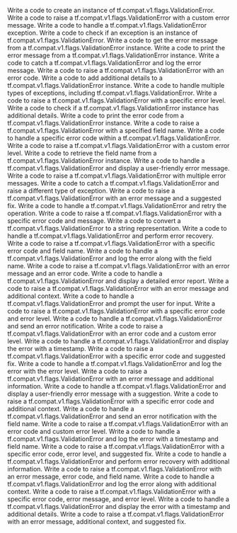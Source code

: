 Write a code to create an instance of tf.compat.v1.flags.ValidationError.
Write a code to raise a tf.compat.v1.flags.ValidationError with a custom error message.
Write a code to handle a tf.compat.v1.flags.ValidationError exception.
Write a code to check if an exception is an instance of tf.compat.v1.flags.ValidationError.
Write a code to get the error message from a tf.compat.v1.flags.ValidationError instance.
Write a code to print the error message from a tf.compat.v1.flags.ValidationError instance.
Write a code to catch a tf.compat.v1.flags.ValidationError and log the error message.
Write a code to raise a tf.compat.v1.flags.ValidationError with an error code.
Write a code to add additional details to a tf.compat.v1.flags.ValidationError instance.
Write a code to handle multiple types of exceptions, including tf.compat.v1.flags.ValidationError.
Write a code to raise a tf.compat.v1.flags.ValidationError with a specific error level.
Write a code to check if a tf.compat.v1.flags.ValidationError instance has additional details.
Write a code to print the error code from a tf.compat.v1.flags.ValidationError instance.
Write a code to raise a tf.compat.v1.flags.ValidationError with a specified field name.
Write a code to handle a specific error code within a tf.compat.v1.flags.ValidationError.
Write a code to raise a tf.compat.v1.flags.ValidationError with a custom error level.
Write a code to retrieve the field name from a tf.compat.v1.flags.ValidationError instance.
Write a code to handle a tf.compat.v1.flags.ValidationError and display a user-friendly error message.
Write a code to raise a tf.compat.v1.flags.ValidationError with multiple error messages.
Write a code to catch a tf.compat.v1.flags.ValidationError and raise a different type of exception.
Write a code to raise a tf.compat.v1.flags.ValidationError with an error message and a suggested fix.
Write a code to handle a tf.compat.v1.flags.ValidationError and retry the operation.
Write a code to raise a tf.compat.v1.flags.ValidationError with a specific error code and message.
Write a code to convert a tf.compat.v1.flags.ValidationError to a string representation.
Write a code to handle a tf.compat.v1.flags.ValidationError and perform error recovery.
Write a code to raise a tf.compat.v1.flags.ValidationError with a specific error code and field name.
Write a code to handle a tf.compat.v1.flags.ValidationError and log the error along with the field name.
Write a code to raise a tf.compat.v1.flags.ValidationError with an error message and an error code.
Write a code to handle a tf.compat.v1.flags.ValidationError and display a detailed error report.
Write a code to raise a tf.compat.v1.flags.ValidationError with an error message and additional context.
Write a code to handle a tf.compat.v1.flags.ValidationError and prompt the user for input.
Write a code to raise a tf.compat.v1.flags.ValidationError with a specific error code and error level.
Write a code to handle a tf.compat.v1.flags.ValidationError and send an error notification.
Write a code to raise a tf.compat.v1.flags.ValidationError with an error code and a custom error level.
Write a code to handle a tf.compat.v1.flags.ValidationError and display the error with a timestamp.
Write a code to raise a tf.compat.v1.flags.ValidationError with a specific error code and suggested fix.
Write a code to handle a tf.compat.v1.flags.ValidationError and log the error with the error level.
Write a code to raise a tf.compat.v1.flags.ValidationError with an error message and additional information.
Write a code to handle a tf.compat.v1.flags.ValidationError and display a user-friendly error message with a suggestion.
Write a code to raise a tf.compat.v1.flags.ValidationError with a specific error code and additional context.
Write a code to handle a tf.compat.v1.flags.ValidationError and send an error notification with the field name.
Write a code to raise a tf.compat.v1.flags.ValidationError with an error code and custom error level.
Write a code to handle a tf.compat.v1.flags.ValidationError and log the error with a timestamp and field name.
Write a code to raise a tf.compat.v1.flags.ValidationError with a specific error code, error level, and suggested fix.
Write a code to handle a tf.compat.v1.flags.ValidationError and perform error recovery with additional information.
Write a code to raise a tf.compat.v1.flags.ValidationError with an error message, error code, and field name.
Write a code to handle a tf.compat.v1.flags.ValidationError and log the error along with additional context.
Write a code to raise a tf.compat.v1.flags.ValidationError with a specific error code, error message, and error level.
Write a code to handle a tf.compat.v1.flags.ValidationError and display the error with a timestamp and additional details.
Write a code to raise a tf.compat.v1.flags.ValidationError with an error message, additional context, and suggested fix.